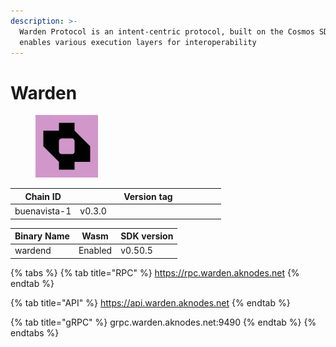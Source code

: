 ```yaml
---
description: >-
  Warden Protocol is an intent-centric protocol, built on the Cosmos SDK, that
  enables various execution layers for interoperability
---
```


# Warden



<figure><img src="../.gitbook/assets/158038121.jpeg" alt="" width="100"><figcaption></figcaption></figure>





<table><thead><tr><th>Chain ID</th><th width="218.33333333333331">Version tag</th></tr></thead><tbody><tr><td>buenavista-1</td><td>v0.3.0</td></tr></tbody></table>



| Binary Name | Wasm    | SDK version |
| ----------- | ------- | ----------- |
| wardend     | Enabled | v0.50.5     |

{% tabs %}
{% tab title="RPC" %}
https://rpc.warden.aknodes.net
{% endtab %}

{% tab title="API" %}
https://api.warden.aknodes.net
{% endtab %}

{% tab title="gRPC" %}
grpc.warden.aknodes.net:9490
{% endtab %}
{% endtabs %}
